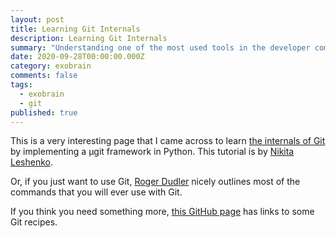 ```yaml
---
layout: post
title: Learning Git Internals
description: Learning Git Internals
summary: "Understanding one of the most used tools in the developer community."
date: 2020-09-28T00:00:00.000Z
category: exobrain
comments: false
tags:
  - exobrain
  - git
published: true
---
```


This is a very interesting page that I came across to learn [the internals of Git](https://www.leshenko.net/p/ugit/) by implementing a µgit framework in Python. This tutorial is by [Nikita Leshenko](https://github.com/nikital).

Or, if you just want to use Git, [Roger Dudler](http://rogerdudler.github.io/git-guide/) nicely outlines most of the commands that you will ever use with Git.

If you think you need something more, [this GitHub page](https://github.com/git-tips/tips) has links to some Git recipes. 